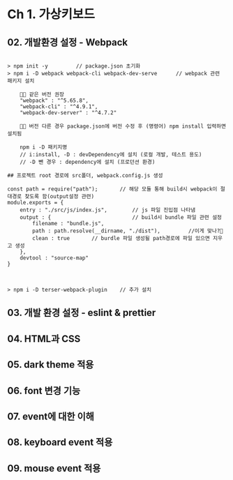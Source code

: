 ﻿# Ch 1. 가상키보드 

## 02. 개발환경 설정 - Webpack

```

> npm init -y         // package.json 초기화
> npm i -D webpack webpack-cli webpack-dev-serve      // webpack 관련 패키지 설치
    
    👨‍💻 같은 버전 권장
    "webpack" : "^5.65.8",
    "webpack-cli" : "^4.9.1",
    "webpack-dev-server" : "^4.7.2"

    👨‍💻 버전 다른 경우 package.json에 버전 수정 후 (명령어) npm install 입력하면 설치됨 

    npm i -D 패키지명       
    // i:install, -D : devDependency에 설치 (로컬 개발, 테스트 용도)
    // -D 뺀 경우 : dependency에 설치 (프로던션 환경)

## 프로젝트 root 경로에 src폴더, webpack.config.js 생성 

const path = require("path");       // 해당 모듈 통해 build시 webpack이 절대경로 찾도록 함(output설정 관련)
module.exports = {
    entry : "./src/js/index.js",        // js 파일 진입점 나타냄
    output : {                          // build시 bundle 파일 관련 설정
        filename : "bundle.js",
        path : path.resolve(__dirname, "./dist"),         //이게 맞나?🤔
        clean : true       // burdle 파일 생성될 path경로에 파일 있으면 지우고 생성
    },
    devtool : "source-map"
}



> npm i -D terser-webpack-plugin    // 추가 설치

```

## 03. 개발 환경 설정 - eslint & prettier 


## 04. HTML과 CSS 


## 05. dark theme 적용 


## 06. font 변경 기능 


## 07. event에 대한 이해 


## 08. keyboard event 적용 


## 09. mouse event 적용


